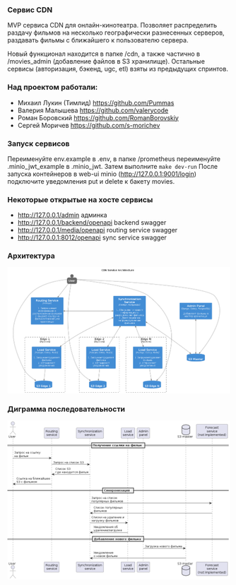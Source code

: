 ### Сервис CDN

MVP сервиса CDN для онлайн-кинотеатра. Позволяет распределить раздачу фильмов
на несколько географически разнесенных серверов, раздавать фильмы с ближайшего
к пользователю сервера.

Новый функционал находится в папке /cdn, а также частично в /movies_admin
(добавление файлов в S3 хранилище). Остальные сервисы (авторизация, бэкенд,
ugc, etl) взяты из предыдущих спринтов.

### Над проектом работали:  
* Михаил Лукин (Тимлид) https://github.com/Pummas
* Валерия Малышева https://github.com/valerycode
* Роман Боровский https://github.com/RomanBorovskiy
* Сергей Моричев https://github.com/s-morichev

### Запуск сервисов

Переименуйте env.example в .env, в папке /prometheus переименуйте .minio_jwt_example в
 .minio_jwt. Затем выполните `make dev-run`
После запуска контейнеров в web-ui minio (http://127.0.0.1:9001/login) подключите уведомления
put и delete к бакету movies.

### Некоторые открытые на хосте сервисы
- http://127.0.0.1/admin админка
- http://127.0.0.1/backend/openapi backend swagger
- http://127.0.0.1/media/openapi routing service swagger
- http://127.0.0.1:8012/openapi sync service swagger


### Архитектура

![architecture](images/architecture.png)

### Диграмма последовательности

![sequence](images/sequence.png)
